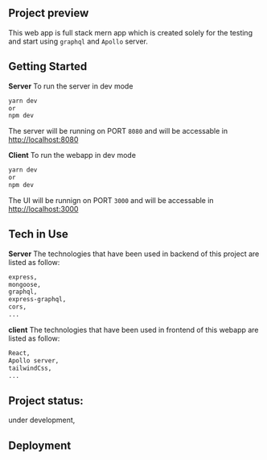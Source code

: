 ## Project preview

This web app is full stack mern app which is created solely for the testing and start using `graphql` and `Apollo` server.

## Getting Started

<b>Server</b>
To run the server in dev mode

```bash
yarn dev
or
npm dev
```

The server will be running on PORT `8080` and will be accessable in [http://localhost:8080](http://localhost:8080)

<b>Client</b>
To run the webapp in dev mode

```bash
yarn dev
or
npm dev
```

The UI will be runnign on PORT `3000` and will be accessable in [http://localhost:3000](http://localhost:3000)

## Tech in Use

<b>Server</b>
The technologies that have been used in backend of this project are listed as follow:

```bash
express,
mongoose,
graphql,
express-graphql,
cors,
...
```

<b>client</b>
The technologies that have been used in frontend of this webapp are listed as follow:

```bash
React,
Apollo server,
tailwindCss,
...
```

## Project status:

under development,

## Deployment
